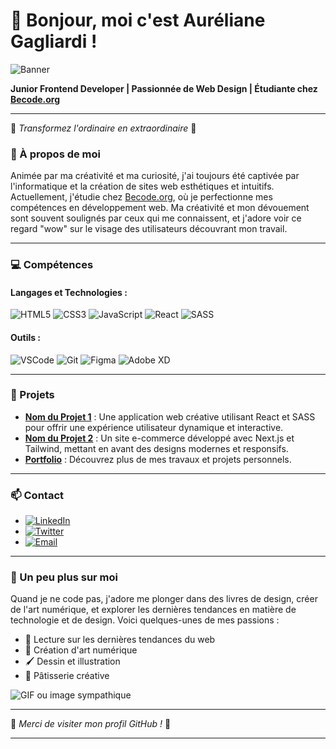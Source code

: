 # 👋 Bonjour, moi c'est Auréliane Gagliardi !

![Banner](https://github.com/votre-profil-github/path-to-your-image/banniere%20Readme.png)

**Junior Frontend Developer | Passionnée de Web Design | Étudiante chez [Becode.org](https://becode.org/)**

---

🌸 *Transformez l'ordinaire en extraordinaire* 🌸

### 🌟 À propos de moi

Animée par ma créativité et ma curiosité, j'ai toujours été captivée par l'informatique et la création de sites web esthétiques et intuitifs. Actuellement, j'étudie chez [Becode.org](https://becode.org/), où je perfectionne mes compétences en développement web. Ma créativité et mon dévouement sont souvent soulignés par ceux qui me connaissent, et j'adore voir ce regard "wow" sur le visage des utilisateurs découvrant mon travail.

---

### 💻 Compétences

#### Langages et Technologies :
![HTML5](https://img.shields.io/badge/-HTML5-E34F26?style=flat-square&logo=html5&logoColor=white)
![CSS3](https://img.shields.io/badge/-CSS3-1572B6?style=flat-square&logo=css3&logoColor=white)
![JavaScript](https://img.shields.io/badge/-JavaScript-F7DF1E?style=flat-square&logo=javascript&logoColor=black)
![React](https://img.shields.io/badge/-React-61DAFB?style=flat-square&logo=react&logoColor=black)
![SASS](https://img.shields.io/badge/-SASS-CC6699?style=flat-square&logo=sass&logoColor=white)

#### Outils :
![VSCode](https://img.shields.io/badge/-VSCode-007ACC?style=flat-square&logo=visual-studio-code&logoColor=white)
![Git](https://img.shields.io/badge/-Git-F05032?style=flat-square&logo=git&logoColor=white)
![Figma](https://img.shields.io/badge/-Figma-F24E1E?style=flat-square&logo=figma&logoColor=white)
![Adobe XD](https://img.shields.io/badge/-Adobe%20XD-FF61F6?style=flat-square&logo=adobe-xd&logoColor=white)

---

### 🌈 Projets

- **[Nom du Projet 1](lien-vers-le-projet)** : Une application web créative utilisant React et SASS pour offrir une expérience utilisateur dynamique et interactive.
- **[Nom du Projet 2](lien-vers-le-projet)** : Un site e-commerce développé avec Next.js et Tailwind, mettant en avant des designs modernes et responsifs.
- **[Portfolio](https://www.aurelianeg.tech/)** : Découvrez plus de mes travaux et projets personnels.

---

### 📫 Contact

- [![LinkedIn](https://img.shields.io/badge/-LinkedIn-0077B5?style=flat-square&logo=linkedin&logoColor=white)](https://www.linkedin.com/in/aurelianeg-webdev/)
- [![Twitter](https://img.shields.io/badge/-Twitter-1DA1F2?style=flat-square&logo=twitter&logoColor=white)](https://twitter.com/votre_handle)
- [![Email](https://img.shields.io/badge/-Email-D14836?style=flat-square&logo=gmail&logoColor=white)](mailto:aurelianeg2000@gmail.com)

---

### 🌺 Un peu plus sur moi

Quand je ne code pas, j'adore me plonger dans des livres de design, créer de l'art numérique, et explorer les dernières tendances en matière de technologie et de design. Voici quelques-unes de mes passions :

- 📖 Lecture sur les dernières tendances du web
- 🎨 Création d'art numérique
- 🖌️ Dessin et illustration
- 🍰 Pâtisserie créative

![GIF ou image sympathique](https://media.giphy.com/media/l0Exk8EUzSLsrErEQ/giphy.gif)

---

🌟 *Merci de visiter mon profil GitHub !* 🌟

---

